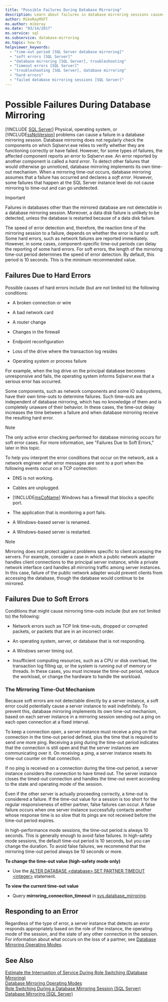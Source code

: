 ```yaml
---
title: "Possible Failures During Database Mirroring"
description: Learn about failures in database mirroring sessions caused by physical, operating system, or SQL Server problems, and how to respond to errors.
author: MikeRayMSFT
ms.author: mikeray
ms.date: "03/14/2017"
ms.service: sql
ms.subservice: database-mirroring
ms.topic: how-to
helpviewer_keywords:
  - "time-out period [SQL Server database mirroring]"
  - "soft errors [SQL Server]"
  - "database mirroring [SQL Server], troubleshooting"
  - "timeout errors [SQL Server]"
  - "troubleshooting [SQL Server], database mirroring"
  - "hard errors"
  - "failed database mirroring sessions [SQL Server]"
---
```

# Possible Failures During Database Mirroring
 [!INCLUDE [SQL Server](../../includes/applies-to-version/sqlserver.md)]
  Physical, operating system, or [!INCLUDE[ssNoVersion](../../includes/ssnoversion-md.md)] problems can cause a failure in a database mirroring session. Database mirroring does not regularly check the components on which Sqlservr.exe relies to verify whether they are functioning correctly or have failed. However, for some types of failures, the affected component reports an error to Sqlservr.exe. An error reported by another component is called a *hard error*. To detect other failures that would otherwise go unnoticed, database mirroring implements its own time-out mechanism. When a mirroring time-out occurs, database mirroring assumes that a failure has occurred and declares a *soft error*. However, some failures that happen at the SQL Server instance level do not cause mirroring to time-out and can go undetected.  
  
> [!IMPORTANT]  
>  Failures in databases other than the mirrored database are not detectable in a database mirroring session. Moreover, a data disk failure is unlikely to be detected, unless the database is restarted because of a data disk failure.  
  
 The speed of error detection and, therefore, the reaction time of the mirroring session to a failure, depends on whether the error is hard or soft. Some hard errors, such as network failures are reported immediately. However, in some cases, component-specific time-out periods can delay the reporting of some hard errors. For soft errors, the length of the mirroring time-out period determines the speed of error detection. By default, this period is 10 seconds. This is the minimum recommended value.  
  
## Failures Due to Hard Errors  
 Possible causes of hard errors include (but are not limited to) the following conditions:  
  
-   A broken connection or wire  
  
-   A bad network card  
  
-   A router change  
  
-   Changes in the firewall  
  
-   Endpoint reconfiguration  
  
-   Loss of the drive where the transaction log resides  
  
-   Operating system or process failure  
  
 For example, when the log drive on the principal database becomes unresponsive and fails, the operating system informs Sqlservr.exe that a serious error has occurred.  
  
 Some components, such as network components and some IO subsystems, have their own time-outs to determine failures. Such time-outs are independent of database mirroring, which has no knowledge of them and is completely unaware of their behavior. In these cases, the time-out delay increases the time between a failure and when database mirroring receive the resulting hard error.  
  
> [!NOTE]  
>  The only active error checking performed for database mirroring occurs for soft error cases. For more information, see "Failures Due to Soft Errors," later in this topic.  
  
 To help you interpret the error conditions that occur on the network, ask a network engineer what error messages are sent to a port when the following events occur on a TCP connection:  
  
-   DNS is not working.  
  
-   Cables are unplugged.  
  
-   [!INCLUDE[msCoName](../../includes/msconame-md.md)] Windows has a firewall that blocks a specific port.  
  
-   The application that is monitoring a port fails.  
  
-   A Windows-based server is renamed.  
  
-   A Windows-based server is restarted.  
  
> [!NOTE]  
>  Mirroring does not protect against problems specific to client accessing the servers. For example, consider a case in which a public network adapter handles client connections to the principal server instance, while a private network interface card handles all mirroring traffic among server instances. In this case, failure of the public network adapter would prevent clients from accessing the database, though the database would continue to be mirrored.  
  
## Failures Due to Soft Errors  
 Conditions that might cause mirroring time-outs include (but are not limited to) the following:  
  
-   Network errors such as TCP link time-outs, dropped or corrupted packets, or packets that are in an incorrect order.  
  
-   An operating system, server, or database that is not responding.  
  
-   A Windows server timing out.  
  
-   Insufficient computing resources, such as a CPU or disk overload, the transaction log filling up, or the system is running out of memory or threads. In these cases, you must increase the time-out period, reduce the workload, or change the hardware to handle the workload.  
  
### The Mirroring Time-Out Mechanism  
 Because soft errors are not detectable directly by a server instance, a soft error could potentially cause a server instance to wait indefinitely. To prevent this, database mirroring implements its own time-out mechanism, based on each server instance in a mirroring session sending out a ping on each open connection at a fixed interval.  
  
 To keep a connection open, a server instance must receive a ping on that connection in the time-out period defined, plus the time that is required to send one more ping. Receiving a ping during the time-out period indicates that the connection is still open and that the server instances are communicating over it. On receiving a ping, a server instance resets its time-out counter on that connection.  
  
 If no ping is received on a connection during the time-out period, a server instance considers the connection to have timed out. The server instance closes the timed-out connection and handles the time-out event according to the state and operating mode of the session.  
  
 Even if the other server is actually proceeding correctly, a time-out is considered a failure. If the time-out value for a session is too short for the regular responsiveness of either partner, false failures can occur. A false failure occurs when one server instance successfully contacts another whose response time is so slow that its pings are not received before the time-out period expires.  
  
 In high-performance mode sessions, the time-out period is always 10 seconds. This is generally enough to avoid false failures. In high-safety mode sessions, the default time-out period is 10 seconds, but you can change the duration. To avoid false failures, we recommend that the mirroring time-out period always be 10 seconds or more.  
  
 **To change the time-out value (high-safety mode only)**  
  
-   Use the [ALTER DATABASE \<database> SET PARTNER TIMEOUT \<integer>](../../t-sql/statements/alter-database-transact-sql.md) statement.  
  
 **To view the current time-out value**  
  
-   Query **mirroring_connection_timeout** in [sys.database_mirroring](../../relational-databases/system-catalog-views/sys-database-mirroring-transact-sql.md).  
  
## Responding to an Error  
 Regardless of the type of error, a server instance that detects an error responds appropriately based on the role of the instance, the operating mode of the session, and the state of any other connection in the session. For information about what occurs on the loss of a partner, see [Database Mirroring Operating Modes](../../database-engine/database-mirroring/database-mirroring-operating-modes.md).  
  
## See Also  
 [Estimate the Interruption of Service During Role Switching &#40;Database Mirroring&#41;](../../database-engine/database-mirroring/estimate-the-interruption-of-service-during-role-switching-database-mirroring.md)   
 [Database Mirroring Operating Modes](../../database-engine/database-mirroring/database-mirroring-operating-modes.md)   
 [Role Switching During a Database Mirroring Session &#40;SQL Server&#41;](../../database-engine/database-mirroring/role-switching-during-a-database-mirroring-session-sql-server.md)   
 [Database Mirroring &#40;SQL Server&#41;](../../database-engine/database-mirroring/database-mirroring-sql-server.md)  
  
  
